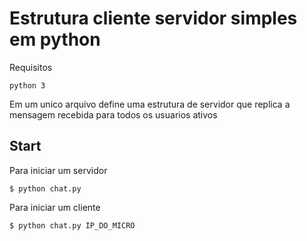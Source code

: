 # Estrutura cliente servidor simples em python

Requisitos
```
python 3
```

Em um unico arquivo define uma estrutura de servidor que replica a mensagem recebida para todos os usuarios ativos

## Start

Para iniciar um servidor
```
$ python chat.py
```

Para iniciar um cliente
```
$ python chat.py IP_DO_MICRO
```